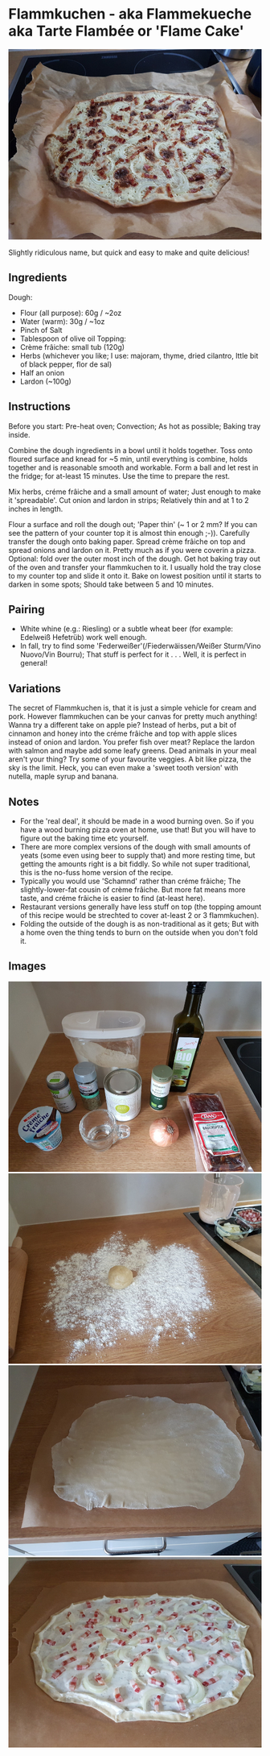 # Flammkuchen - aka Flammekueche aka Tarte Flambée or 'Flame Cake'

![Finished Dish](images/flammkuchen/00.jpg)

Slightly ridiculous name, but quick and easy to make and quite delicious!

## Ingredients
Dough:
- Flour (all purpose): 60g / ~2oz
- Water (warm): 30g / ~1oz
- Pinch of Salt
- Tablespoon of olive oil
Topping:
- Crème frâiche: small tub (120g)
- Herbs (whichever you like; I use: majoram, thyme, dried cilantro, lttle bit of black pepper, flor de sal)
- Half an onion
- Lardon (~100g)

## Instructions

Before you start: Pre-heat oven; Convection; As hot as possible; Baking tray inside.

Combine the dough ingredients in a bowl until it holds together. Toss onto floured surface and knead for ~5 min, until everything is combine, holds together and is reasonable smooth and workable.
Form a ball and let rest in the fridge; for at-least 15 minutes. Use the time to prepare the rest.

Mix herbs, créme frâiche and a small amount of water; Just enough to make it 'spreadable'.
Cut onion and lardon in strips; Relatively thin and at 1 to 2 inches in length.

Flour a surface and roll the dough out; 'Paper thin' (~ 1 or 2 mm? If you can see the pattern of your counter top it is almost thin enough ;-)). Carefully transfer the dough onto baking paper.
Spread crème frâiche on top and spread onions and lardon on it. Pretty much as if you were coverin a pizza.
Optional: fold over the outer most inch of the dough.
Get hot baking tray out of the oven and transfer your flammkuchen to it. I usually hold the tray close to my counter top and slide it onto it.
Bake on lowest position until it starts to darken in some spots; Should take between 5 and 10 minutes.

## Pairing
- White whine (e.g.: Riesling) or a subtle wheat beer (for example: Edelweiß Hefetrüb) work well enough.
- In fall, try to find some 'Federweißer'(/Fiederwäissen/Weißer Sturm/Vino Nuovo/Vin Bourru); That stuff is perfect for it . . . Well, it is perfect in general!

## Variations
The secret of Flammkuchen is, that it is just a simple vehicle for cream and pork. However flammkuchen can be your canvas for pretty much anything!
Wanna try a different take on apple pie? Instead of herbs, put a bit of cinnamon and honey into the créme frâiche and top with apple slices instead of onion and lardon.
You prefer fish over meat? Replace the lardon with salmon and maybe add some leafy greens.
Dead animals in your meal aren't your thing? Try some of your favourite veggies.
A bit like pizza, the sky is the limit. Heck, you can even make a 'sweet tooth version' with nutella, maple syrup and banana.

## Notes
- For the 'real deal', it should be made in a wood burning oven. So if you have a wood burning pizza oven at home, use that! But you will have to figure out the baking time etc yourself.
- There are more complex versions of the dough with small amounts of yeats (some even using beer to supply that) and more resting time, but getting the amounts right is a bit fiddly. So while not super traditional, this is the no-fuss home version of the recipe.
- Typically you would use 'Schamnd' rather than créme frâiche; The slightly-lower-fat cousin of crème frâiche. But more fat means more taste, and créme frâiche is easier to find (at-least here).
- Restaurant versions generally have less stuff on top (the topping amount of this recipe would be strechted to cover at-least 2 or 3 flammkuchen).
- Folding the outside of the dough is as non-traditional as it gets; But with a home oven the thing tends to burn on the outside when you don't fold it.

## Images

![Ingredients](images/flammkuchen/01.jpg)
![Dough Ball](images/flammkuchen/02.jpg)
![Rolled Out](images/flammkuchen/03.jpg)
![Covered](images/flammkuchen/04.jpg)
